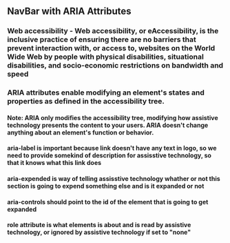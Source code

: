 ## NavBar with ARIA Attributes

### Web accessibility - Web accessibility, or eAccessibility, is the inclusive practice of ensuring there are no barriers that prevent interaction with, or access to, websites on the World Wide Web by people with physical disabilities, situational disabilities, and socio-economic restrictions on bandwidth and speed

### ARIA attributes enable modifying an element's states and properties as defined in the accessibility tree. 
#### Note: ARIA only modifies the accessibility tree, modifying how assistive technology presents the content to your users. ARIA doesn't change anything about an element's function or behavior.

#### aria-label is important because link doesn't have any text in logo, so we need to provide somekind of description for assisstive technology, so that it knows what this link does

#### aria-expended is way of telling assisstive technology whather or not this section is going to expend something else and is it expanded or not

#### aria-controls should point to the id of the element that is going to get expanded

#### role attribute is what elements is about and is read by assistive technology, or ignored by assistive technology if set to "none"